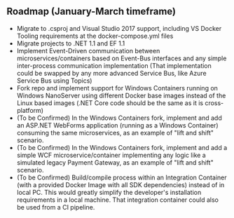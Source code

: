 ## Roadmap (January-March timeframe)

- Migrate to .csproj and Visual Studio 2017 support, including VS Docker Tooling requirements at the docker-compose.yml files
- Migrate projects to .NET 1.1 and EF 1.1 
- Implement Event-Driven communication between microservices/containers based on Event-Bus interfaces and any simple inter-process communication implementation (That implementation could be swapped by any more advanced Service Bus, like Azure Service Bus using Topics)
- Fork repo and implement support for Windows Containers running on Windows NanoServer using different Docker base images instead of the Linux based images (.NET Core code should be the same as it is cross-platform)
- (To be Confirmed) In the Windows Containers fork, implement and add an ASP.NET WebForms application (running as a Windows Container) consuming the same microservices, as an example of "lift and shift" scenario.
- (To be Confirmed) In the Windows Containers fork, implement and add a simple WCF microservice/container implementing any logic like a simulated legacy Payment Gateway, as an example of "lift and shift" scenario.
- (To be Confirmed) Build/compile process within an Integration Container (with a provided Docker Image with all SDK dependencies) instead of in local PC. This would greatly simplify the developer's installation requirements in a local machine. That integration container could also be used from a CI pipeline.
